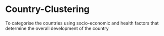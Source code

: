# Country-Clustering
To categorise the countries using socio-economic and health factors that determine the overall development of the country
